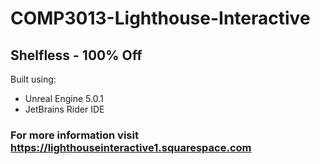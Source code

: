 # COMP3013-Lighthouse-Interactive
## Shelfless - 100% Off

Built using:

- Unreal Engine 5.0.1
- JetBrains Rider IDE

### For more information visit https://lighthouseinteractive1.squarespace.com

